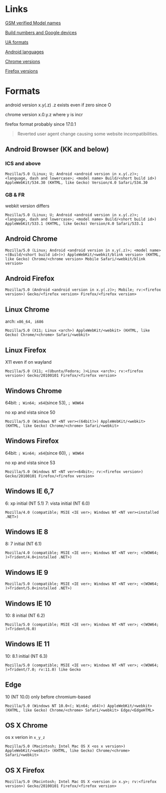 # Links

[GSM verified Model names](http://storage.googleapis.com/play_public/supported_devices.csv)

[Build numbers and Google devices](https://source.android.com/setup/start/build-numbers)

[UA formats](https://developers.whatismybrowser.com/useragents/)

[Android languages](https://android.googlesource.com/platform/build/+/refs/heads/master/target/product/languages_default.mk)

[Chrome versions](https://en.wikipedia.org/wiki/Google_Chrome_version_history)

[Firefox versions](https://en.wikipedia.org/wiki/Firefox_version_history)

# Formats

android version x.y(.z) .z exists even if zero since O

chrome version x.0.y.z where y is incr

firefox format probably since 17.0.1
> Reverted user agent change causing some website incompatibilities.

## Android Browser (KK and below)

### ICS and above

```
Mozilla/5.0 (Linux; U; Android <android version in x.y(.z)>; <language, dash and lowercase>; <model name> Build/<short build id>) AppleWebKit/534.30 (KHTML, like Gecko) Version/4.0 Safari/534.30
```

### GB & FR

webkit version differs

```
Mozilla/5.0 (Linux; U; Android <android version in x.y(.z)>; <language, dash and lowercase>; <model name> Build/<short build id>) AppleWebKit/533.1 (KHTML, like Gecko) Version/4.0 Safari/533.1
```

## Android Chrome

```
Mozilla/5.0 (Linux; Android <android version in x.y(.z)>; <model name> <(Build/<short build id>)>) AppleWebKit/<webkit/blink version> (KHTML, like Gecko) Chrome/<chrome version> Mobile Safari/<webkit/blink version>
```

## Android Firefox

```
Mozilla/5.0 (Android <android version in x.y(.z)>; Mobile; rv:<firefox version>) Gecko/<firefox version> Firefox/<firefox version>
```

## Linux Chrome

arch: `x86_64, i686`

```
Mozilla/5.0 (X11; Linux <arch>) AppleWebKit/<webkit> (KHTML, like Gecko) Chrome/<chrome> Safari/<webkit>
```

## Linux Firefox

X11 even if on wayland

```
Mozilla/5.0 (X11; <(Ubuntu/Fedora; )>Linux <arch>; rv:<firefox version>) Gecko/20100101 Firefox/<firefox version>
```

## Windows Chrome

64bit: `; Win64; x64`(since 53), `; WOW64`

no xp and vista since 50

```
Mozilla/5.0 (Windows NT <NT ver><(64bit)>) AppleWebKit/<webkit> (KHTML, like Gecko) Chrome/<chrome> Safari/<webkit>
```

## Windows Firefox

64bit: `; Win64; x64`(since 60), `; WOW64`

no xp and vista since 53

```
Mozilla/5.0 (Windows NT <NT ver><64bit>; rv:<firefox version>) Gecko/20100101 Firefox/<firefox version>
```

## Windows IE 6,7

6: xp initial (NT 5.1)
7: vista initial (NT 6.0)

```
Mozilla/4.0 (compatible; MSIE <IE ver>; Windows NT <NT ver><installed .NET>)
```

## Windows IE 8

8: 7 initial (NT 6.1)

```
Mozilla/4.0 (compatible; MSIE <IE ver>; Windows NT <NT ver>; <(WOW64; )>Trident/4.0<installed .NET>)
```

## Windows IE 9

```
Mozilla/5.0 (compatible; MSIE <IE ver>; Windows NT <NT ver>; <(WOW64; )>Trident/5.0<installed .NET>)
```

## Windows IE 10

10: 8 initial (NT 6.2)

```
Mozilla/5.0 (compatible; MSIE <IE ver>; Windows NT <NT ver>; <(WOW64; )>Trident/6.0)
```

## Windows IE 11

10: 8.1 initial (NT 6.3)

```
Mozilla/5.0 (compatible; MSIE <IE ver>; Windows NT <NT ver>; <(WOW64; )>Trident/7.0; rv:11.0) like Gecko
```

## Edge

10 (NT 10.0) only before chromium-based

```
Mozilla/5.0 (Windows NT 10.0<(; Win64; x64)>) AppleWebKit/<webkit> (KHTML, like Gecko) Chrome/<chrome> Safari/<webkit> Edge/<EdgeHTML>
```

## OS X Chrome

os x verion in `x_y_z`

```
Mozilla/5.0 (Macintosh; Intel Mac OS X <os x version>) AppleWebKit/<webkit> (KHTML, like Gecko) Chrome/<chrome> Safari/<webkit>
```

## OS X Firefox

```
Mozilla/5.0 (Macintosh; Intel Mac OS X <version in x.y>; rv:<firefox version>) Gecko/20100101 Firefox/<firefox version>
```
